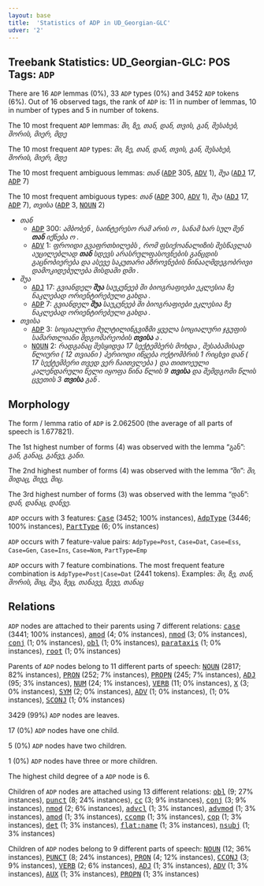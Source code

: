 ```yaml
---
layout: base
title:  'Statistics of ADP in UD_Georgian-GLC'
udver: '2'
---
```


## Treebank Statistics: UD_Georgian-GLC: POS Tags: `ADP`

There are 16 `ADP` lemmas (0%), 33 `ADP` types (0%) and 3452 `ADP` tokens (6%).
Out of 16 observed tags, the rank of `ADP` is: 11 in number of lemmas, 10 in number of types and 5 in number of tokens.

The 10 most frequent `ADP` lemmas: <em>ში, ზე, თან, დან, თვის, გან, შესახებ, შორის, მიერ, მდე</em>

The 10 most frequent `ADP` types:  <em>ში, ზე, თან, დან, თვის, გან, შესახებ, შორის, მიერ, მდე</em>

The 10 most frequent ambiguous lemmas: <em>თან</em> (<tt><a href="ka_glc-pos-ADP.html">ADP</a></tt> 305, <tt><a href="ka_glc-pos-ADV.html">ADV</a></tt> 1), <em>შუა</em> (<tt><a href="ka_glc-pos-ADJ.html">ADJ</a></tt> 17, <tt><a href="ka_glc-pos-ADP.html">ADP</a></tt> 7)

The 10 most frequent ambiguous types:  <em>თან</em> (<tt><a href="ka_glc-pos-ADP.html">ADP</a></tt> 300, <tt><a href="ka_glc-pos-ADV.html">ADV</a></tt> 1), <em>შუა</em> (<tt><a href="ka_glc-pos-ADJ.html">ADJ</a></tt> 17, <tt><a href="ka_glc-pos-ADP.html">ADP</a></tt> 7), <em>თვისა</em> (<tt><a href="ka_glc-pos-ADP.html">ADP</a></tt> 3, <tt><a href="ka_glc-pos-NOUN.html">NOUN</a></tt> 2)


* <em>თან</em>
  * <tt><a href="ka_glc-pos-ADP.html">ADP</a></tt> 300: <em>ამბობენ , საინტერესო რამ არის ო , სანამ ხარ სულ შენ <b>თან</b> იქნება ო .</em>
  * <tt><a href="ka_glc-pos-ADV.html">ADV</a></tt> 1: <em>ფროიდი გვაფრთხილებს , რომ ფსიქოანალიზის შესწავლას აუცილებლად <b>თან</b> სდევს არასრულფასოვნების განცდის გაცნობიერება და ასევე საკუთარი აზროვნების წინააღმდეგობრივი დამოკიდებულება მისდამი დმი .</em>
* <em>შუა</em>
  * <tt><a href="ka_glc-pos-ADJ.html">ADJ</a></tt> 17: <em>გვიანდელ <b>შუა</b> საუკუნეებ ში ბიოგრაფიები ეკლესია ზე ნაკლებად ორიენტირებული გახდა .</em>
  * <tt><a href="ka_glc-pos-ADP.html">ADP</a></tt> 7: <em>გვიანდელ <b>შუა</b> საუკუნეებ ში ბიოგრაფიები ეკლესია ზე ნაკლებად ორიენტირებული გახდა .</em>
* <em>თვისა</em>
  * <tt><a href="ka_glc-pos-ADP.html">ADP</a></tt> 3: <em>სოციალური მულტილინგვიზმი ყველა სოციალური ჯგუფის სამართლიანი მდგომარეობის <b>თვისა</b> ა .</em>
  * <tt><a href="ka_glc-pos-NOUN.html">NOUN</a></tt> 2: <em>რადგანაც შესყიდვა 17 სექტემბერს მოხდა , შესაბამისად წლიური ( 12 თვიანი ) პერიოდი იწყება ოქტომბრის 1 რიცხვი დან ( 17 სექტემბერი თვედ ვერ ჩაითვლება ) და თითოეული კალენდარული წელი იყოფა წინა წლის 9 <b>თვისა</b> და შემდგომი წლის ცვეთის 3 <b>თვისა</b> გან .</em>

## Morphology

The form / lemma ratio of `ADP` is 2.062500 (the average of all parts of speech is 1.677821).

The 1st highest number of forms (4) was observed with the lemma “გან”: <em>გან, განაც, განვე, განი</em>.

The 2nd highest number of forms (4) was observed with the lemma “ში”: <em>ში, შიდაც, შივე, შიც</em>.

The 3rd highest number of forms (3) was observed with the lemma “დან”: <em>დან, დანაც, დანვე</em>.

`ADP` occurs with 3 features: <tt><a href="ka_glc-feat-Case.html">Case</a></tt> (3452; 100% instances), <tt><a href="ka_glc-feat-AdpType.html">AdpType</a></tt> (3446; 100% instances), <tt><a href="ka_glc-feat-PartType.html">PartType</a></tt> (6; 0% instances)

`ADP` occurs with 7 feature-value pairs: `AdpType=Post`, `Case=Dat`, `Case=Ess`, `Case=Gen`, `Case=Ins`, `Case=Nom`, `PartType=Emp`

`ADP` occurs with 7 feature combinations.
The most frequent feature combination is `AdpType=Post|Case=Dat` (2441 tokens).
Examples: <em>ში, ზე, თან, შორის, შიც, შუა, ზეც, თანავე, ზევე, თანაც</em>


## Relations

`ADP` nodes are attached to their parents using 7 different relations: <tt><a href="ka_glc-dep-case.html">case</a></tt> (3441; 100% instances), <tt><a href="ka_glc-dep-amod.html">amod</a></tt> (4; 0% instances), <tt><a href="ka_glc-dep-nmod.html">nmod</a></tt> (3; 0% instances), <tt><a href="ka_glc-dep-conj.html">conj</a></tt> (1; 0% instances), <tt><a href="ka_glc-dep-obl.html">obl</a></tt> (1; 0% instances), <tt><a href="ka_glc-dep-parataxis.html">parataxis</a></tt> (1; 0% instances), <tt><a href="ka_glc-dep-root.html">root</a></tt> (1; 0% instances)

Parents of `ADP` nodes belong to 11 different parts of speech: <tt><a href="ka_glc-pos-NOUN.html">NOUN</a></tt> (2817; 82% instances), <tt><a href="ka_glc-pos-PRON.html">PRON</a></tt> (252; 7% instances), <tt><a href="ka_glc-pos-PROPN.html">PROPN</a></tt> (245; 7% instances), <tt><a href="ka_glc-pos-ADJ.html">ADJ</a></tt> (95; 3% instances), <tt><a href="ka_glc-pos-NUM.html">NUM</a></tt> (24; 1% instances), <tt><a href="ka_glc-pos-VERB.html">VERB</a></tt> (11; 0% instances), <tt><a href="ka_glc-pos-X.html">X</a></tt> (3; 0% instances), <tt><a href="ka_glc-pos-SYM.html">SYM</a></tt> (2; 0% instances), <tt><a href="ka_glc-pos-ADV.html">ADV</a></tt> (1; 0% instances),  (1; 0% instances), <tt><a href="ka_glc-pos-SCONJ.html">SCONJ</a></tt> (1; 0% instances)

3429 (99%) `ADP` nodes are leaves.

17 (0%) `ADP` nodes have one child.

5 (0%) `ADP` nodes have two children.

1 (0%) `ADP` nodes have three or more children.

The highest child degree of a `ADP` node is 6.

Children of `ADP` nodes are attached using 13 different relations: <tt><a href="ka_glc-dep-obl.html">obl</a></tt> (9; 27% instances), <tt><a href="ka_glc-dep-punct.html">punct</a></tt> (8; 24% instances), <tt><a href="ka_glc-dep-cc.html">cc</a></tt> (3; 9% instances), <tt><a href="ka_glc-dep-conj.html">conj</a></tt> (3; 9% instances), <tt><a href="ka_glc-dep-nmod.html">nmod</a></tt> (2; 6% instances), <tt><a href="ka_glc-dep-advcl.html">advcl</a></tt> (1; 3% instances), <tt><a href="ka_glc-dep-advmod.html">advmod</a></tt> (1; 3% instances), <tt><a href="ka_glc-dep-amod.html">amod</a></tt> (1; 3% instances), <tt><a href="ka_glc-dep-ccomp.html">ccomp</a></tt> (1; 3% instances), <tt><a href="ka_glc-dep-cop.html">cop</a></tt> (1; 3% instances), <tt><a href="ka_glc-dep-det.html">det</a></tt> (1; 3% instances), <tt><a href="ka_glc-dep-flat-name.html">flat:name</a></tt> (1; 3% instances), <tt><a href="ka_glc-dep-nsubj.html">nsubj</a></tt> (1; 3% instances)

Children of `ADP` nodes belong to 9 different parts of speech: <tt><a href="ka_glc-pos-NOUN.html">NOUN</a></tt> (12; 36% instances), <tt><a href="ka_glc-pos-PUNCT.html">PUNCT</a></tt> (8; 24% instances), <tt><a href="ka_glc-pos-PRON.html">PRON</a></tt> (4; 12% instances), <tt><a href="ka_glc-pos-CCONJ.html">CCONJ</a></tt> (3; 9% instances), <tt><a href="ka_glc-pos-VERB.html">VERB</a></tt> (2; 6% instances), <tt><a href="ka_glc-pos-ADJ.html">ADJ</a></tt> (1; 3% instances), <tt><a href="ka_glc-pos-ADV.html">ADV</a></tt> (1; 3% instances), <tt><a href="ka_glc-pos-AUX.html">AUX</a></tt> (1; 3% instances), <tt><a href="ka_glc-pos-PROPN.html">PROPN</a></tt> (1; 3% instances)

